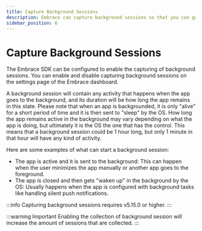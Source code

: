 ```yaml
---
title: Capture Background Sessions
description: Embrace can capture background sessions so that you can gain insight into user experiences that are affected by events that happen in the background.
sidebar_position: 6
---
```


# Capture Background Sessions

The Embrace SDK can be configured to enable the capturing of background sessions. You can enable and disable capturing background sessions on the settings page of the Embrace dashboard.

A background session will contain any activity that happens when the app goes to the background, and its duration will be how long the app remains in this state.
Please note that when an app is backgrounded, it is only "alive" for a short period of time and it is then sent to "sleep" by the OS. 
How long the app remains active in the background may vary depending on what the app is doing, but ultimately it is the OS the one that has the control.
This means that a background session could be 1 hour long, but only 1 minute in that hour will have any kind of activity.

Here are some examples of what can start a background session:
- The app is active and it is sent to the background: This can happen when the user minimizes the app manually or another app goes to the foreground.
- The app is closed and then gets "waken up" in the background by the OS: Usually happens when the app is configured with background tasks like handling silent push notifications. 

:::info
Capturing background sessions requires v5.15.0 or higher.
:::

:::warning Important
Enabling the collection of background session will increase the amount of sessions that are collected.
:::
